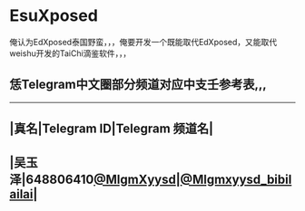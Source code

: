 # EsuXposed
俺认为EdXposed泰国野蛮，，，俺要开发一个既能取代EdXposed，又能取代weishu开发的TaiChi滴鉴软件，，，
## 恁Telegram中文圈部分频道对应中支壬参考表,,,
----
|真名|Telegram ID|Telegram 频道名|
-----
|吴玉泽|648806410[@MlgmXyysd](https://t.me/mlgmxyysd)|[@Mlgmxyysd_bibilailai](https://t.me/mlgmxyysd_bibilailai)|
-----
